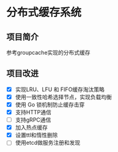 # 分布式缓存系统
## 项目简介
参考groupcache实现的分布式缓存
## 项目改进
- [x] 实现LRU、LFU 和 FIFO缓存淘汰策略
- [x] 使用一致性哈希选择节点，实现负载均衡
- [x] 使用 Go 锁机制防止缓存击穿
- [x] 支持HTTP通信
- [ ] 支持gRPC通信
- [x] 加入热点缓存
- [x] 设置ttl和惰性删除
- [ ] 使用etcd做服务注册和发现
